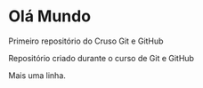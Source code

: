 # Olá Mundo
 Primeiro repositório do Cruso Git e GitHub

 Repositório criado durante o curso de Git e GitHub

 Mais uma linha.




